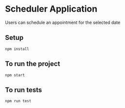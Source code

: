 # Scheduler Application

Users can schedule an appointment for the selected date

## Setup

```
npm install
```

## To run the project

```
npm start
```

## To run tests

```
npm run test
```
